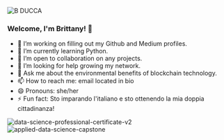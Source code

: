 ![B DUCCA](https://user-images.githubusercontent.com/88746362/167271417-69d6bb2c-459e-4d5a-880c-0c76fa5f1577.gif)

### Welcome, I'm Brittany! 👋

- 🔭 I’m working on filling out my Github and Medium profiles.
- 🌱 I’m currently learning Python.
- 👯 I’m open to collaboration on any projects.
- 🤔 I’m looking for help growing my network.
- 💬 Ask me about the environmental benefits of blockchain technology.
- 📫 How to reach me: email located in bio
- 😄 Pronouns: she/her
- ⚡ Fun fact: Sto imparando l'italiano e sto ottenendo la mia doppia cittadinanza!

<!--START_SECTION:badges-->
![data-science-professional-certificate-v2](https://user-images.githubusercontent.com/88746362/167914862-b05d7e2c-3668-49f4-a692-6fa3bf94e4bd.png)
![applied-data-science-capstone](https://user-images.githubusercontent.com/88746362/167915036-f4c633df-ad3f-4926-8989-f933ca6c9d4a.png)
<!--END_SECTION:badges-->
